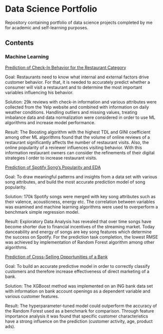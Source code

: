 # Data Science Portfolio

Repository containing portfolio of data science projects completed by me for academic and self-learning purposes. 

## Contents

### Machine Learning

[Prediction of Check-In Behavior for the Restaurant Category](https://github.com/tatiana-norkina/data-science-portfolio/blob/69fa6224ab9ea08d158c15f14b44c45f1efd2516/Prediction%20of%20Check-In%20Behavior/DailyLevelData_analysis_short.r) 

Goal: Restaurants need to know what internal and external factors drive customer behavior. For that, it is needed to accurately predict whether a consumer will visit a restaurant and to determine the most important variables influencing his behavior.

Solution: 29k reviews with check-in information and various attributes were collected from the Yelp website and combined with information on daily weather conditions. Handling outliers and missing values, treating imbalance data and data normalization were considered in order to use ML algorithms and increase model performance.

Result: The Boosting algorithm with the highest TDL and GINI coefficient among other ML algorithms found that the volume of online reviews of a restaurant significantly affects the number of restaurant visits. Also, the online popularity of a reviewer influences visiting behavior. With this information restaurant owners can consider the refinements of their digital strategies I order to increase restaurant visits.


[Prediction of Spotify Song’s Popularity and EDA](https://github.com/tatiana-norkina/data-science-portfolio/blob/main/Prediction%20of%20Spotify%20Song%E2%80%99s%20Popularity/main.ipynb) 

Goal: To draw meaningful patterns and insights from a data set with various song attributes, and build the most accurate prediction model of song popularity.

Solution: 170k Spotify songs were merged with key song attributes such as their valence, acousticness, energy etc. The correlation between variables was examined and machine learning algorithms were used to overperform a benchmark simple regression model.

Result: Exploratory Data Analysis has revealed that over time songs have become shorter due to financial incentives of the streaming market. Today danceability and energy of songs are key song features which determine the success on Spotify. For the prediction task completion, the lowest RMSE was achieved by implementation of Random Forest algorithm among other algorithms.    

[Prediction of Cross-Selling Opportunities of a Bank](https://github.com/tatiana-norkina/data-science-portfolio/blob/69fa6224ab9ea08d158c15f14b44c45f1efd2516/Prediction%20of%20Check-In%20Behavior/DailyLevelData_analysis_short.r) 

Goal: To build an accurate predictive model in order to correctly classify customers and therefore increase effectiveness of direct marketing of a bank.

Solution: The XGBoost method was implemented on an ING bank data set with information on bank account openings as a dependent variable and various customer features. 

Result: The hyperparameter-tuned model could outperform the accuracy of the Random Forest used as a benchmark for comparison. Through feature importance analysis it was found that specific customer characteristics have a strong influence on the prediction (customer activity, age, product ads).






